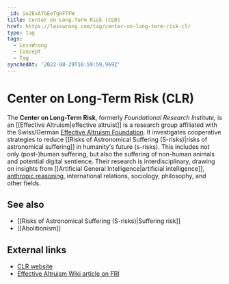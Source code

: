 ```yaml
---
_id: io2ExA7GEeTgHFTFW
title: Center on Long-Term Risk (CLR)
href: https://lesswrong.com/tag/center-on-long-term-risk-clr
type: tag
tags:
  - LessWrong
  - Concept
  - Tag
synchedAt: '2022-08-29T10:59:59.969Z'
---
```

# Center on Long-Term Risk (CLR)

The **Center on Long-Term Risk**, formerly _Foundational Research Institute,_ is an [[Effective Altruism|effective altruist]] is a research group affiliated with the Swiss/German [Effective Altruism Foundation](https://ea-foundation.org/). It investigates cooperative strategies to reduce [[Risks of Astronomical Suffering (S-risks)|risks of astronomical suffering]] in humanity's future (s-risks). This includes not only (post-)human suffering, but also the suffering of non-human animals and potential digital sentience. Their research is interdisciplinary, drawing on insights from [[Artificial General Intelligence|artificial intelligence]], [anthropic reasoning](https://wiki.lesswrong.com/wiki/anthropic_reasoning), international relations, sociology, philosophy, and other fields.

## **See also**

- [[Risks of Astronomical Suffering (S-risks)|Suffering risk]]
- [[Abolitionism]]

## **External links**

- [CLR website](https://longtermrisk.org/)
- [Effective Altruism Wiki article on FRI](http://archive.is/aZjiv)